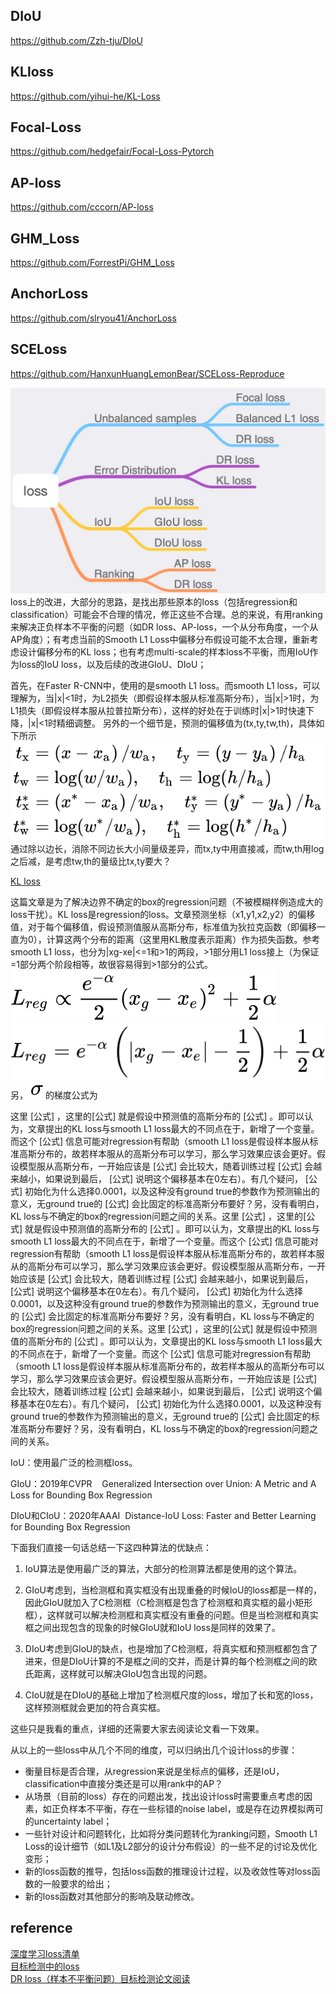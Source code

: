 
## DIoU
https://github.com/Zzh-tju/DIoU    
## KLloss
https://github.com/yihui-he/KL-Loss    
## Focal-Loss
https://github.com/hedgefair/Focal-Loss-Pytorch    
## AP-loss
https://github.com/cccorn/AP-loss    
## GHM_Loss
https://github.com/ForrestPi/GHM_Loss    
## AnchorLoss
https://github.com/slryou41/AnchorLoss    
## SCELoss
https://github.com/HanxunHuangLemonBear/SCELoss-Reproduce    


![loss](imgs/loss.jpg)
loss上的改进，大部分的思路，是找出那些原本的loss（包括regression和classification）可能会不合理的情况，修正这些不合理。总的来说，有用ranking来解决正负样本不平衡的问题（如DR loss、AP-loss，一个从分布角度，一个从AP角度）；有考虑当前的Smooth L1 Loss中偏移分布假设可能不太合理，重新考虑设计偏移分布的KL loss；也有考虑multi-scale的样本loss不平衡，而用IoU作为loss的IoU loss，以及后续的改进GIoU、DIoU；

首先，在Faster R-CNN中，使用的是smooth L1 loss。而smooth L1 loss，可以理解为，当|x|<1时，为L2损失（即假设样本服从标准高斯分布），当|x|>1时，为L1损失（即假设样本服从拉普拉斯分布），这样的好处在于训练时|x|>1时快速下降，|x|<1时精细调整。
另外的一个细节是，预测的偏移值为(tx,ty,tw,th)，具体如下所示
![img](./imgs/01.svg)
通过除以边长，消除不同边长大小间量级差异，而tx,ty中用直接减，而tw,th用log之后减，是考虑tw,th的量级比tx,ty要大？

[KL loss](https://arxiv.org/pdf/1809.08545.pdf)

这篇文章是为了解决边界不确定的box的regression问题（不被模糊样例造成大的loss干扰）。KL loss是regression的loss。文章预测坐标（x1,y1,x2,y2）的偏移值，对于每个偏移值，假设预测值服从高斯分布，标准值为狄拉克函数（即偏移一直为0），计算这两个分布的距离（这里用KL散度表示距离）作为损失函数。参考smooth L1 loss，也分为|xg-xe|<=1和>1的两段，>1部分用L1 loss接上（为保证=1部分两个阶段相等，故很容易得到>1部分的公式。
![img](./imgs/02.svg)
![img](./imgs/03.svg)    
另， ![img](./imgs/04.svg) 的梯度公式为


这里 [公式] ，这里的[公式] 就是假设中预测值的高斯分布的 [公式] 。即可以认为，文章提出的KL loss与smooth L1 loss最大的不同点在于，新增了一个变量。而这个 [公式] 信息可能对regression有帮助（smooth L1 loss是假设样本服从标准高斯分布的，故若样本服从的高斯分布可以学习，那么学习效果应该会更好。假设模型服从高斯分布，一开始应该是 [公式] 会比较大，随着训练过程 [公式] 会越来越小，如果说到最后， [公式] 说明这个偏移基本在0左右）。有几个疑问， [公式] 初始化为什么选择0.0001，以及这种没有ground true的参数作为预测输出的意义，无ground true的 [公式] 会比固定的标准高斯分布要好？另，没有看明白，KL loss与不确定的box的regression问题之间的关系。这里 [公式] ，这里的[公式] 就是假设中预测值的高斯分布的 [公式] 。即可以认为，文章提出的KL loss与smooth L1 loss最大的不同点在于，新增了一个变量。而这个 [公式] 信息可能对regression有帮助（smooth L1 loss是假设样本服从标准高斯分布的，故若样本服从的高斯分布可以学习，那么学习效果应该会更好。假设模型服从高斯分布，一开始应该是 [公式] 会比较大，随着训练过程 [公式] 会越来越小，如果说到最后， [公式] 说明这个偏移基本在0左右）。有几个疑问， [公式] 初始化为什么选择0.0001，以及这种没有ground true的参数作为预测输出的意义，无ground true的 [公式] 会比固定的标准高斯分布要好？另，没有看明白，KL loss与不确定的box的regression问题之间的关系。这里 [公式] ，这里的[公式] 就是假设中预测值的高斯分布的 [公式] 。即可以认为，文章提出的KL loss与smooth L1 loss最大的不同点在于，新增了一个变量。而这个 [公式] 信息可能对regression有帮助（smooth L1 loss是假设样本服从标准高斯分布的，故若样本服从的高斯分布可以学习，那么学习效果应该会更好。假设模型服从高斯分布，一开始应该是 [公式] 会比较大，随着训练过程 [公式] 会越来越小，如果说到最后， [公式] 说明这个偏移基本在0左右）。有几个疑问， [公式] 初始化为什么选择0.0001，以及这种没有ground true的参数作为预测输出的意义，无ground true的 [公式] 会比固定的标准高斯分布要好？另，没有看明白，KL loss与不确定的box的regression问题之间的关系。

IoU：使用最广泛的检测框loss。

GIoU：2019年CVPR    Generalized Intersection over Union: A Metric and A Loss for Bounding Box Regression

DIoU和CIoU：2020年AAAI  Distance-IoU Loss: Faster and Better Learning for Bounding Box Regression

下面我们直接一句话总结一下这四种算法的优缺点：
1. IoU算法是使用最广泛的算法，大部分的检测算法都是使用的这个算法。

2. GIoU考虑到，当检测框和真实框没有出现重叠的时候IoU的loss都是一样的，因此GIoU就加入了C检测框（C检测框是包含了检测框和真实框的最小矩形框），这样就可以解决检测框和真实框没有重叠的问题。但是当检测框和真实框之间出现包含的现象的时候GIoU就和IoU loss是同样的效果了。

3. DIoU考虑到GIoU的缺点，也是增加了C检测框，将真实框和预测框都包含了进来，但是DIoU计算的不是框之间的交并，而是计算的每个检测框之间的欧氏距离，这样就可以解决GIoU包含出现的问题。

4. CIoU就是在DIoU的基础上增加了检测框尺度的loss，增加了长和宽的loss，这样预测框就会更加的符合真实框。

这些只是我看的重点，详细的还需要大家去阅读论文看一下效果。


从以上的一些loss中从几个不同的维度，可以归纳出几个设计loss的步骤：

* 衡量目标是否合理，从regression来说是坐标点的偏移，还是IoU，classification中直接分类还是可以用rank中的AP？
* 从场景（目前的loss）存在的问题出发，找出设计loss时需要重点考虑的因素，如正负样本不平衡，存在一些标错的noise label，或是存在边界模拟两可的uncertainty label；
* 一些针对设计和问题转化，比如将分类问题转化为ranking问题，Smooth L1 Loss的设计细节（如L1及L2部分的设计分布假设）的一些不足的讨论及优化变形；
* 新的loss函数的推导，包括loss函数的推理设计过程，以及收敛性等对loss函数的一般要求的给出；
* 新的loss函数对其他部分的影响及联动修改。

## reference
[深度学习loss清单](https://zhuanlan.zhihu.com/p/80761087)    
[目标检测中的loss](https://zhuanlan.zhihu.com/p/101303119)    
[DR loss（样本不平衡问题）目标检测论文阅读](https://zhuanlan.zhihu.com/p/75896297)